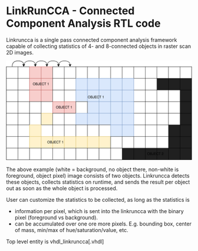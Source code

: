 # LinkRunCCA - Connected Component Analysis RTL code

Linkruncca is a single pass connected component analysis framework capable of collecting statistics of 4- and 8-connected objects in raster scan 2D images.

![Alt text](linkruncca.drawio.svg)

The above example (white = background, no object there, non-white is foreground, object pixel) image consists of two objects. Linkruncca detects these objects, collects statistics on runtime, and sends the result per object out as soon as the whole object is processed.

User can customize the statistics to be collected, as long as the statistics is
- information per pixel, which is sent into the linkruncca with the binary pixel (foreground vs background).
- can be accumulated over one ore more pixels.
E.g. bounding box, center of mass, min/max of hue/saturation/value, etc.

Top level entity is vhdl_linkruncca[.vhdl]